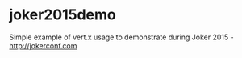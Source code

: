 # joker2015demo
Simple example of vert.x usage to demonstrate during Joker 2015 - http://jokerconf.com

